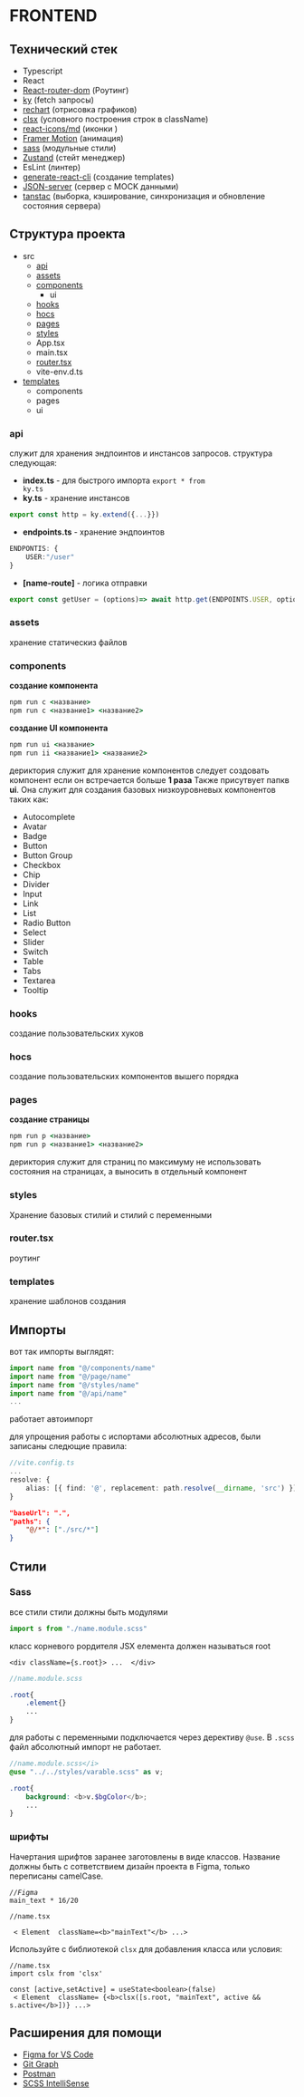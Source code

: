 # FRONTEND
## Технический стек
- Typescript 
- React
- [React-router-dom](https://reactrouter.com/en/main) (Роутинг)
- [ky](https://github.com/sindresorhus/ky#readme) (fetch запросы)
- [rechart](https://recharts.org/en-US/api) (отрисовка графиков)
- [clsx](https://github.com/lukeed/clsx#readme) (условного построения строк в className)
- [react-icons/md](https://react-icons.github.io/react-icons/icons?name=md) (иконки )
- [Framer Motion](https://www.framer.com/motion/introduction/) (анимация)
- [sass](https://sass-lang.com/documentation/) (модульные стили)
- [Zustand](https://github.com/pmndrs/zustand) (стейт менеджер)
- EsLint (линтер)
- [generate-react-cli](https://github.com/arminbro/generate-react-cli#readme) (создание templates)
- [JSON-server](https://github.com/typicode/json-server#readme) (сервер с MOCK данными)
- [tanstac](https://tanstack.com/query/v5/docs/react/overview) (выборка, кэширование, синхронизация и обновление состояния сервера)


## Структура проекта
- src
	- [api](#api)
	- [assets](#assets)
	- [components](#components)
		- ui
	- [hooks](#hooks)
	- [hocs](#hocs)
	- [pages](#pages)
	- [styles](#styles)
	- App.tsx
	- main.tsx
	- [router.tsx](#router.tsx)
	- vite-env.d.ts
- [templates](#templates)
	- components
	- pages
	- ui

### api
служит для хранения эндпоинтов и инстансов запросов.
структура следующая:
* **index.ts** - для быстрого импорта
  <code>export * from ky.ts</code>
* **ky.ts** - хранение инстансов
```typescript
export const http = ky.extend({...}})
```
* **endpoints.ts** - хранение эндпоинтов
```typescript
ENDPONTIS: {
	USER:"/user"
}
```
* **[name-route]** - логика отправки
```typescript
export const getUser = (options)=> await http.get(ENDPOINTS.USER, options)
```

### assets
хранение статическиз файлов
### components

**создание компонента**
```cmd
npm run c <название>
npm run c <название1> <название2>
```

**создание UI компонента**
```cmd
npm run ui <название>
npm run ii <название1> <название2>
```
дериктория служит для хранение компонентов
следует создовать компонент если он встречается больше **1 раза**
Также присутвует папкв **ui**. Она служит для создания базовых низкоуровневых компонентов таких как: 
* Autocomplete
* Avatar
* Badge
* Button
* Button Group
* Checkbox
* Chip
* Divider
* Input
* Link
* List
* Radio Button
* Select
* Slider
* Switch
* Table
* Tabs
* Textarea
* Tooltip




### hooks
создание пользовательских хуков
### hocs
создание пользовательских компонентов вышего порядка
### pages
**создание страницы**
```cmd
npm run p <название>
npm run p <название1> <название2>
```

дериктория служит для страниц
по максимуму не использовать состояния на страницах, а выносить в отдельный компонент
### styles
Хранение базовых стилий и стилий с переменными
### router.tsx
роутинг 
### templates
хранение шаблонов создания
## Импорты
вот так импорты выглядят:
```typescript
import name from "@/components/name"
import name from "@/page/name"
import name from "@/styles/name"
import name from "@/api/name"
...
```


работает автоимпорт

для упрощения работы с испортами абсолютных адресов, были записаны следющие правила:
```typescript
//vite.config.ts
...
resolve: {
	alias: [{ find: '@', replacement: path.resolve(__dirname, 'src') }]
}
```
```json
"baseUrl": ".",
"paths": {
	"@/*": ["./src/*"]
}
```
## Стили
### Sass
все стили стили должны быть модулями
```typescript
import s from "./name.module.scss"
```

класс корневого рордителя JSX елемента должен называться root
```tsx
<div className={s.root}> ...  </div>
```
```scss
//name.module.scss

.root{
	.element{}
	...
}
```

для работы с переменными подключается через дерективу `@use`. В `.scss` файл абсолютный импорт не работает.
```scss
//name.module.scss</i>
@use "../../styles/varable.scss" as v;

.root{
	background: <b>v.$bgColor</b>;
	...
}
```

### шрифты
Начертания шрифтов заранее заготовлены в виде классов. Название должны быть с сответствием дизайн проекта в Figma, только переписаны camelCase.
<pre><code><i>//Figma</i>
main_text * 16/20
</code></pre>
```tsx
//name.tsx

 < Element  className=<b>"mainText"</b> ...>
```
Используйте с библиотекой `clsx` для добавления класса или условия:
```tsx
//name.tsx
import cslx from 'clsx'

const [active,setActive] = useState<boolean>(false)
 < Element  className= {<b>clsx([s.root, "mainText", active && s.active</b>])} ...>
```

## Расширения для помощи
- [Figma for VS Code](https://marketplace.visualstudio.com/items?itemName=figma.figma-vscode-extension)
- [Git Graph](Git%20Graph)
- [Postman](https://marketplace.visualstudio.com/items?itemName=Postman.postman-for-vscode)
- [SCSS IntelliSense](https://marketplace.visualstudio.com/items?itemName=mrmlnc.vscode-scss)

